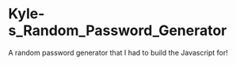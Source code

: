 # Kyle-s_Random_Password_Generator
A random password generator that I had to build the Javascript for!
